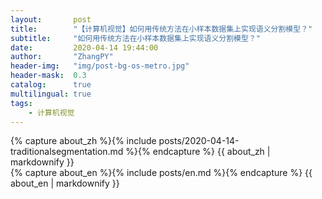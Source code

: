 ```yaml
---
layout:       post
title:        "【计算机视觉】如何用传统方法在小样本数据集上实现语义分割模型？"
subtitle:     "如何用传统方法在小样本数据集上实现语义分割模型？"
date:         2020-04-14 19:44:00
author:       "ZhangPY"
header-img:   "img/post-bg-os-metro.jpg"
header-mask:  0.3
catalog:      true
multilingual: true
tags:
    - 计算机视觉
---
```


<!-- Chinese Version -->
<div class="zh post-container">
    {% capture about_zh %}{% include posts/2020-04-14-traditionalsegmentation.md %}{% endcapture %}
    {{ about_zh | markdownify }}
</div>

<!-- English Version -->
<div class="en post-container">
    {% capture about_en %}{% include posts/en.md %}{% endcapture %}
    {{ about_en | markdownify }}
</div>
